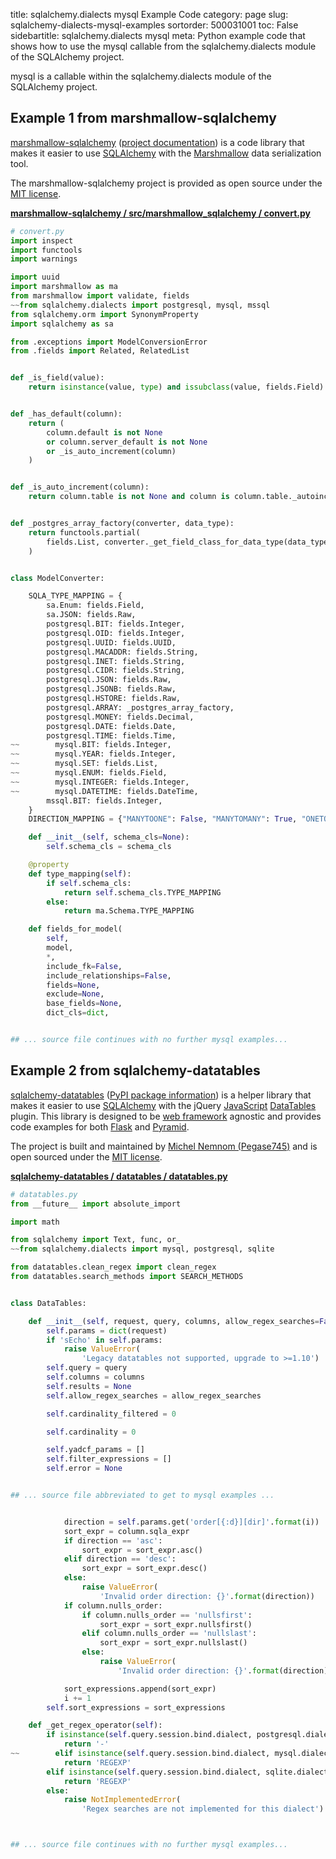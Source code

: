 title: sqlalchemy.dialects mysql Example Code
category: page
slug: sqlalchemy-dialects-mysql-examples
sortorder: 500031001
toc: False
sidebartitle: sqlalchemy.dialects mysql
meta: Python example code that shows how to use the mysql callable from the sqlalchemy.dialects module of the SQLAlchemy project.


mysql is a callable within the sqlalchemy.dialects module of the SQLAlchemy project.


## Example 1 from marshmallow-sqlalchemy
[marshmallow-sqlalchemy](https://github.com/marshmallow-code/marshmallow-sqlalchemy)
([project documentation](https://marshmallow-sqlalchemy.readthedocs.io/en/latest/))
is a code library that makes it easier to use
[SQLAlchemy](/sqlalchemy.html) with the
[Marshmallow](https://marshmallow.readthedocs.io/en/stable/)
data serialization tool.

The marshmallow-sqlalchemy project is provided as open source under the
[MIT license](https://github.com/marshmallow-code/marshmallow-sqlalchemy/blob/dev/LICENSE).

[**marshmallow-sqlalchemy / src/marshmallow_sqlalchemy / convert.py**](https://github.com/marshmallow-code/marshmallow-sqlalchemy/blob/dev/src/marshmallow_sqlalchemy/./convert.py)

```python
# convert.py
import inspect
import functools
import warnings

import uuid
import marshmallow as ma
from marshmallow import validate, fields
~~from sqlalchemy.dialects import postgresql, mysql, mssql
from sqlalchemy.orm import SynonymProperty
import sqlalchemy as sa

from .exceptions import ModelConversionError
from .fields import Related, RelatedList


def _is_field(value):
    return isinstance(value, type) and issubclass(value, fields.Field)


def _has_default(column):
    return (
        column.default is not None
        or column.server_default is not None
        or _is_auto_increment(column)
    )


def _is_auto_increment(column):
    return column.table is not None and column is column.table._autoincrement_column


def _postgres_array_factory(converter, data_type):
    return functools.partial(
        fields.List, converter._get_field_class_for_data_type(data_type.item_type)
    )


class ModelConverter:

    SQLA_TYPE_MAPPING = {
        sa.Enum: fields.Field,
        sa.JSON: fields.Raw,
        postgresql.BIT: fields.Integer,
        postgresql.OID: fields.Integer,
        postgresql.UUID: fields.UUID,
        postgresql.MACADDR: fields.String,
        postgresql.INET: fields.String,
        postgresql.CIDR: fields.String,
        postgresql.JSON: fields.Raw,
        postgresql.JSONB: fields.Raw,
        postgresql.HSTORE: fields.Raw,
        postgresql.ARRAY: _postgres_array_factory,
        postgresql.MONEY: fields.Decimal,
        postgresql.DATE: fields.Date,
        postgresql.TIME: fields.Time,
~~        mysql.BIT: fields.Integer,
~~        mysql.YEAR: fields.Integer,
~~        mysql.SET: fields.List,
~~        mysql.ENUM: fields.Field,
~~        mysql.INTEGER: fields.Integer,
~~        mysql.DATETIME: fields.DateTime,
        mssql.BIT: fields.Integer,
    }
    DIRECTION_MAPPING = {"MANYTOONE": False, "MANYTOMANY": True, "ONETOMANY": True}

    def __init__(self, schema_cls=None):
        self.schema_cls = schema_cls

    @property
    def type_mapping(self):
        if self.schema_cls:
            return self.schema_cls.TYPE_MAPPING
        else:
            return ma.Schema.TYPE_MAPPING

    def fields_for_model(
        self,
        model,
        *,
        include_fk=False,
        include_relationships=False,
        fields=None,
        exclude=None,
        base_fields=None,
        dict_cls=dict,


## ... source file continues with no further mysql examples...

```


## Example 2 from sqlalchemy-datatables
[sqlalchemy-datatables](https://github.com/Pegase745/sqlalchemy-datatables)
([PyPI package information](https://pypi.org/project/sqlalchemy-datatables/))
is a helper library that makes it easier to use [SQLAlchemy](/sqlalchemy.html)
with the jQuery [JavaScript](/javascript.html)
[DataTables](https://datatables.net/) plugin. This library is designed to
be [web framework](/web-frameworks.html) agnostic and provides code examples
for both [Flask](/flask.html) and [Pyramid](/pyramid.html).

The project is built and maintained by
[Michel Nemnom (Pegase745)](https://github.com/Pegase745) and is open
sourced under the
[MIT license](https://github.com/Pegase745/sqlalchemy-datatables/blob/master/LICENSE).

[**sqlalchemy-datatables / datatables / datatables.py**](https://github.com/Pegase745/sqlalchemy-datatables/blob/master/./datatables/datatables.py)

```python
# datatables.py
from __future__ import absolute_import

import math

from sqlalchemy import Text, func, or_
~~from sqlalchemy.dialects import mysql, postgresql, sqlite

from datatables.clean_regex import clean_regex
from datatables.search_methods import SEARCH_METHODS


class DataTables:

    def __init__(self, request, query, columns, allow_regex_searches=False):
        self.params = dict(request)
        if 'sEcho' in self.params:
            raise ValueError(
                'Legacy datatables not supported, upgrade to >=1.10')
        self.query = query
        self.columns = columns
        self.results = None
        self.allow_regex_searches = allow_regex_searches

        self.cardinality_filtered = 0

        self.cardinality = 0

        self.yadcf_params = []
        self.filter_expressions = []
        self.error = None


## ... source file abbreviated to get to mysql examples ...


            direction = self.params.get('order[{:d}][dir]'.format(i))
            sort_expr = column.sqla_expr
            if direction == 'asc':
                sort_expr = sort_expr.asc()
            elif direction == 'desc':
                sort_expr = sort_expr.desc()
            else:
                raise ValueError(
                    'Invalid order direction: {}'.format(direction))
            if column.nulls_order:
                if column.nulls_order == 'nullsfirst':
                    sort_expr = sort_expr.nullsfirst()
                elif column.nulls_order == 'nullslast':
                    sort_expr = sort_expr.nullslast()
                else:
                    raise ValueError(
                        'Invalid order direction: {}'.format(direction))

            sort_expressions.append(sort_expr)
            i += 1
        self.sort_expressions = sort_expressions

    def _get_regex_operator(self):
        if isinstance(self.query.session.bind.dialect, postgresql.dialect):
            return '-'
~~        elif isinstance(self.query.session.bind.dialect, mysql.dialect):
            return 'REGEXP'
        elif isinstance(self.query.session.bind.dialect, sqlite.dialect):
            return 'REGEXP'
        else:
            raise NotImplementedError(
                'Regex searches are not implemented for this dialect')



## ... source file continues with no further mysql examples...

```


